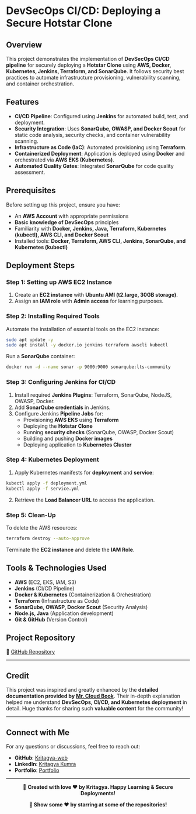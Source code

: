 # DevSecOps CI/CD: Deploying a Secure Hotstar Clone

## Overview

This project demonstrates the implementation of **DevSecOps CI/CD pipeline** for securely deploying a **Hotstar Clone** using **AWS, Docker, Kubernetes, Jenkins, Terraform, and SonarQube**. It follows security best practices to automate infrastructure provisioning, vulnerability scanning, and container orchestration.


## Features

- **CI/CD Pipeline**: Configured using **Jenkins** for automated build, test, and deployment.
- **Security Integration**: Uses **SonarQube, OWASP, and Docker Scout** for static code analysis, security checks, and container vulnerability scanning.
- **Infrastructure as Code (IaC)**: Automated provisioning using **Terraform**.
- **Containerized Deployment**: Application is deployed using **Docker** and orchestrated via **AWS EKS (Kubernetes)**.
- **Automated Quality Gates**: Integrated **SonarQube** for code quality assessment.

## Prerequisites

Before setting up this project, ensure you have:

- An **AWS Account** with appropriate permissions
- **Basic knowledge of DevSecOps** principles
- Familiarity with **Docker, Jenkins, Java, Terraform, Kubernetes (kubectl), AWS CLI, and Docker Scout**
- Installed tools: **Docker, Terraform, AWS CLI, Jenkins, SonarQube, and Kubernetes (kubectl)**

## Deployment Steps

### Step 1: Setting up AWS EC2 Instance

1. Create an **EC2 instance** with **Ubuntu AMI (t2.large, 30GB storage)**.
2. Assign an **IAM role** with **Admin access** for learning purposes.

### Step 2: Installing Required Tools

Automate the installation of essential tools on the EC2 instance:

```bash
sudo apt update -y
sudo apt install -y docker.io jenkins terraform awscli kubectl
```

Run a **SonarQube** container:

```bash
docker run -d --name sonar -p 9000:9000 sonarqube:lts-community
```

### Step 3: Configuring Jenkins for CI/CD

1. Install required **Jenkins Plugins**: Terraform, SonarQube, NodeJS, OWASP, Docker.
2. Add **SonarQube credentials** in Jenkins.
3. Configure Jenkins **Pipeline Jobs** for:
   - Provisioning **AWS EKS** using **Terraform**
   - Deploying the **Hotstar Clone**
   - Running **security checks** (SonarQube, OWASP, Docker Scout)
   - Building and pushing **Docker images**
   - Deploying application to **Kubernetes Cluster**

### Step 4: Kubernetes Deployment

1. Apply Kubernetes manifests for **deployment** and **service**:

```bash
kubectl apply -f deployment.yml
kubectl apply -f service.yml
```

2. Retrieve the **Load Balancer URL** to access the application.

### Step 5: Clean-Up

To delete the AWS resources:

```bash
terraform destroy --auto-approve
```

Terminate the **EC2 instance** and delete the **IAM Role**.

## Tools & Technologies Used

- **AWS** (EC2, EKS, IAM, S3)
- **Jenkins** (CI/CD Pipeline)
- **Docker & Kubernetes** (Containerization & Orchestration)
- **Terraform** (Infrastructure as Code)
- **SonarQube, OWASP, Docker Scout** (Security Analysis)
- **Node.js, Java** (Application development)
- **Git & GitHub** (Version Control)

## Project Repository

🔗 [GitHub Repository](https://github.com/Kritagya-web/Hotstar-DevOps-Project-Kubernetes-AWS-EKS)

---

## Credit

This project was inspired and greatly enhanced by the **detailed documentation provided by [Mr. Cloud Book](https://mrcloudbook.com)**. Their in-depth explanation helped me understand **DevSecOps, CI/CD, and Kubernetes deployment** in detail. Huge thanks for sharing such **valuable content** for the community!

---

## Connect with Me

For any questions or discussions, feel free to reach out:

- **GitHub**: [Kritagya-web](https://github.com/Kritagya-web/)
- **LinkedIn**: [Kritagya Kumra](https://www.linkedin.com/in/kritagya-kumra/)
- **Portfolio**: [Portfolio](https://kritagyakumraportfolio.netlify.app/)

---
<div align="center">

🚀 **Created with love ❤️ by Kritagya. Happy Learning & Secure Deployments!**

</div>

<div align="center">

🚀  **Show some ❤️ by starring at some of the repositories!**

</div>
